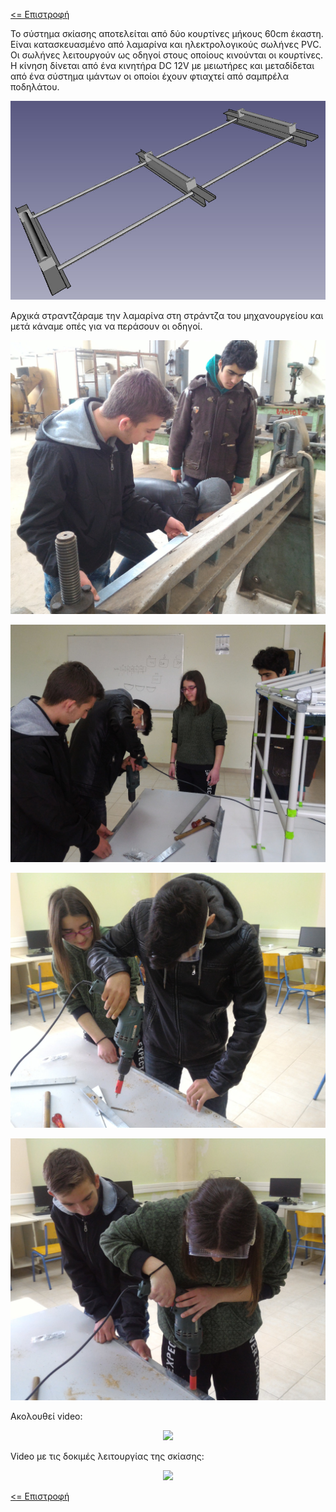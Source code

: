 <a href="../README.md"><= Επιστροφή</a><br>

<p>Το σύστημα σκίασης αποτελείται από δύο κουρτίνες μήκους 60cm έκαστη. Είναι κατασκευασμένο από λαμαρίνα και ηλεκτρολογικούς σωλήνες PVC. Οι σωλήνες λειτουργούν ως οδηγοί στους οποίους κινούνται οι κουρτίνες. Η κίνηση δίνεται από ένα κινητήρα DC 12V με μειωτήρες και μεταδίδεται από ένα σύστημα ιμάντων οι οποίοι έχουν φτιαχτεί από σαμπρέλα ποδηλάτου.</p>
  <p align="center"><img src="../resources/images/skiasi3d.jpg" width="600"></p>
<p>Αρχικά στραντζάραμε την λαμαρίνα στη στράντζα του μηχανουργείου και μετά κάναμε οπές για να περάσουν οι οδηγοί.</p>
  <p align="center"><img src="../resources/images/skiasi1.jpg" width="600"></p>
  <p align="center"><img src="../resources/images/skiasi2.jpg" width="600"></p>
  <p align="center"><img src="../resources/images/skiasi3.jpg" width="600"></p>
  <p align="center"><img src="../resources/images/skiasi4.jpg" width="600"></p>

<p>Ακολουθεί video:</p>
  <p align="center">
<a href="https://www.youtube.com/watch?v=TD45aBFNIYs" title="Παρακολούθηση"><img src="https://img.youtube.com/vi/TD45aBFNIYs/0.jpg"></a>
</p>
<p>Video με τις δοκιμές λειτουργίας της σκίασης:</p>
  <p align="center">
<a href="https://www.youtube.com/watch?v=dirjEc6v6v0" title="Παρακολούθηση"><img src="https://img.youtube.com/vi/dirjEc6v6v0/0.jpg"></a>
</p>
  <a href="../README.md"><= Επιστροφή</a><br>
